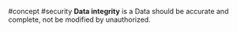 #concept #security 
**Data integrity** is a Data should be accurate and complete, not be modified by unauthorized.